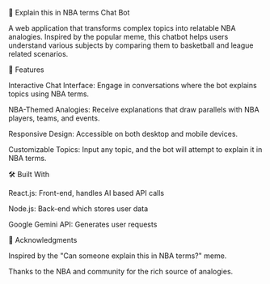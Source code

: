🏀 Explain this in NBA terms Chat Bot

A web application that transforms complex topics into relatable NBA analogies. Inspired by the popular meme, this chatbot helps users understand various subjects by comparing them to basketball and league related scenarios.


📌 Features

Interactive Chat Interface: Engage in conversations where the bot explains topics using NBA terms.

NBA-Themed Analogies: Receive explanations that draw parallels with NBA players, teams, and events.

Responsive Design: Accessible on both desktop and mobile devices.

Customizable Topics: Input any topic, and the bot will attempt to explain it in NBA terms.​

🛠️ Built With

React.js: Front-end, handles AI based API calls

Node.js: Back-end which stores user data

Google Gemini API: Generates user requests

🙌 Acknowledgments

Inspired by the "Can someone explain this in NBA terms?" meme.

Thanks to the NBA and community for the rich source of analogies.​


